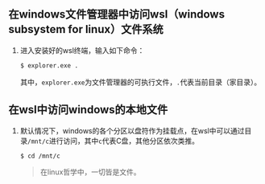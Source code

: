 ## 在windows文件管理器中访问wsl（windows subsystem for linux）文件系统
1. 进入安装好的wsl终端，输入如下命令：
    ```bash
    $ explorer.exe .
    ```
    其中，```explorer.exe```为文件管理器的可执行文件，```.```代表当前目录（家目录）。
## 在wsl中访问windows的本地文件
1. 默认情况下，windows的各个分区以盘符作为挂载点，在wsl中可以通过目录```/mnt/c```进行访问，其中```c```代表C盘，其他分区依次类推。
	```bash
    $ cd /mnt/c
    ```
    > 在linux哲学中，一切皆是文件。

